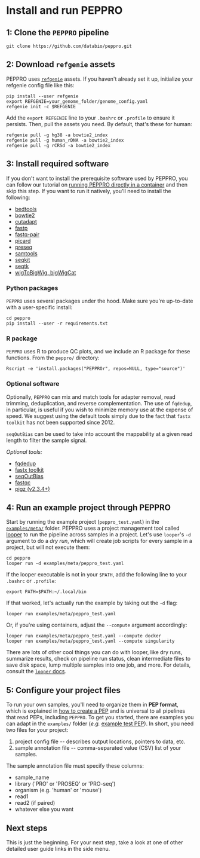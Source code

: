 # Install and run PEPPRO

## 1: Clone the `PEPPRO` pipeline

```
git clone https://github.com/databio/peppro.git
```
## 2: Download `refgenie` assets

PEPPRO uses [`refgenie`](http://refgenie.databio.org/) assets. If you haven't already set it up, initialize your refgenie config file like this:

```console
pip install --user refgenie
export REFGENIE=your_genome_folder/genome_config.yaml
refgenie init -c $REFGENIE
```

Add the `export REFGENIE` line to your `.bashrc` or `.profile` to ensure it persists. Then, pull the assets you need. By default, that's these for human:

```console
refgenie pull -g hg38 -a bowtie2_index
refgenie pull -g human_rDNA -a bowtie2_index
refgenie pull -g rCRSd -a bowtie2_index
```

## 3: Install required software

If you don't want to install the prerequisite software used by PEPPRO, you can follow our tutorial on [running PEPPRO directly in a container](howto/use_container.md) and then skip this step. If you want to run it natively, you'll need to install the following:

* [bedtools](https://bedtools.readthedocs.io/en/latest/content/installation.html)
* [bowtie2](http://bowtie-bio.sourceforge.net/bowtie2/index.shtml)
* [cutadapt](https://cutadapt.readthedocs.io/)
* [fastp](https://github.com/OpenGene/fastp)
* [fastq-pair](https://github.com/linsalrob/fastq-pair.git)
* [picard](http://broadinstitute.github.io/picard/)
* [preseq](http://smithlabresearch.org/software/preseq/)
* [samtools](http://www.htslib.org/)
* [seqkit](https://bioinf.shenwei.me/seqkit/)
* [seqtk](https://github.com/lh3/seqtk)
* [wigToBigWig, bigWigCat](http://hgdownload.soe.ucsc.edu/admin/exe/)

### Python packages

`PEPPRO` uses several packages under the hood. Make sure you're up-to-date with a user-specific install:

```{bash}
cd peppro
pip install --user -r requirements.txt
```

### R package

`PEPPRO` uses R to produce QC plots, and we include an R package for these functions. From the `peppro/` directory:
```console
Rscript -e 'install.packages("PEPPROr", repos=NULL, type="source")'
```

### Optional software

Optionally, `PEPPRO` can mix and match tools for adapter removal, read trimming, deduplication, and reverse complementation.  The use of `fqdedup`, in particular, is useful if you wish to minimize memory use at the expense of speed.  We suggest using the default tools simply due to the fact that `fastx toolkit` has not been supported since 2012.

`seqOutBias` can be used to take into account the mappability at a given read length to filter the sample signal.

*Optional tools:*

* [fqdedup](https://github.com/guertinlab/fqdedup)
* [fastx toolkit](http://hannonlab.cshl.edu/fastx_toolkit/)
* [seqOutBias](https://github.com/guertinlab/seqOutBias)
* [fastqc](https://www.bioinformatics.babraham.ac.uk/projects/download.html#fastqc)
* [pigz (v2.3.4+)](https://zlib.net/pigz/)

## 4: Run an example project through PEPPRO

Start by running the example project (`peppro_test.yaml`) in the [`examples/meta/`](https://github.com/databio/peppro/tree/master/examples/meta) folder. PEPPRO uses a project management tool called [looper](https://looper.databio.org) to run the pipeline across samples in a project. Let's use `looper`'s `-d` argument to do a *dry run*, which will create job scripts for every sample in a project, but will not execute them:

```
cd peppro
looper run -d examples/meta/peppro_test.yaml
```

If the looper executable is not in your `$PATH`, add the following line to your `.bashrc` or `.profile`:
```
export PATH=$PATH:~/.local/bin
```
If that worked, let's actually run the example by taking out the `-d` flag:

```console
looper run examples/meta/peppro_test.yaml
```

Or, if you're using containers, adjust the `--compute` argument accordingly:

```console
looper run examples/meta/peppro_test.yaml --compute docker
looper run examples/meta/peppro_test.yaml --compute singularity
```

There are lots of other cool things you can do with looper, like dry runs, summarize results, check on pipeline run status, clean intermediate files to save disk space, lump multiple samples into one job, and more. For details, consult the [`looper` docs](http://looper.databio.org/).

## 5: Configure your project files

To run your own samples, you'll need to organize them in **PEP format**, which is explained in [how to create a PEP](https://pepkit.github.io/docs/home/) and is universal to all pipelines that read PEPs, including `PEPPRO`. To get you started, there are examples you can adapt in the `examples/` folder (*e.g.* [example test PEP](https://github.com/databio/peppro/tree/master/examples/meta/peppro_test.yaml)). In short, you need two files for your project:

  1. project config file -- describes output locations, pointers to data, etc.
  2. sample annotation file -- comma-separated value (CSV) list of your samples.

The sample annotation file must specify these columns:

- sample_name
- library ('PRO' or 'PROSEQ' or 'PRO-seq')
- organism (e.g. 'human' or 'mouse')
- read1
- read2 (if paired)
- whatever else you want

## Next steps

This is just the beginning. For your next step, take a look at one of other detailed user guide links in the side menu.

